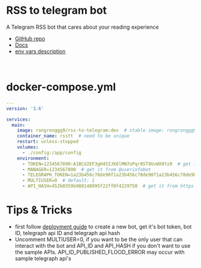 # RSS to telegram bot

A Telegram RSS bot that cares about your reading experience

- [GitHub repo](https://github.com/Rongronggg9/RSS-to-Telegram-Bot)
- [Docs](https://github.com/Rongronggg9/RSS-to-Telegram-Bot/tree/dev/docs)
- [env vars description](https://github.com/Rongronggg9/RSS-to-Telegram-Bot/blob/dev/docs/advanced-settings.md)

<br>

# docker-compose.yml

```yml
---
version: '3.6'

services:
  main:
    image: rongronggg9/rss-to-telegram:dev  # stable image: rongronggg9/rss-to-telegram
    container_name: rsstt  # need to be unique
    restart: unless-stopped
    volumes:
      - ./config:/app/config
    environment:
      - TOKEN=1234567890:A1BCd2EF3gH45IJK6lMN7oPqr8ST9UvWX0Yz0  # get it from @BotFather
      - MANAGER=1234567890  # get it from @userinfobot
      - TELEGRAPH_TOKEN=1a23b456c78de90f1a23b456c78de90f1a23b456c78de90f1a23b456c78 #replace it with your tokens
      - MULTIUSER=0  # default: 1
      - API_HASH=452b0359b988148995f22ff0f4229750  # get it from https://core.telegram.org/api/obtaining_api_id
```
# Tips & Tricks

- first follow [deployment guide](https://github.com/Rongronggg9/RSS-to-Telegram-Bot/blob/dev/docs/deployment-guide.md) to create a new bot,  get it's bot token, bot ID, telegraph api ID and telegraph api hash
- Uncomment MULTIUSER=0, if you want to be the only user that can interact with the bot and API_ID and API_HASH  if you don't want to use the sample APIs. API_ID_PUBLISHED_FLOOD_ERROR may occur with sample telegraph api's 
